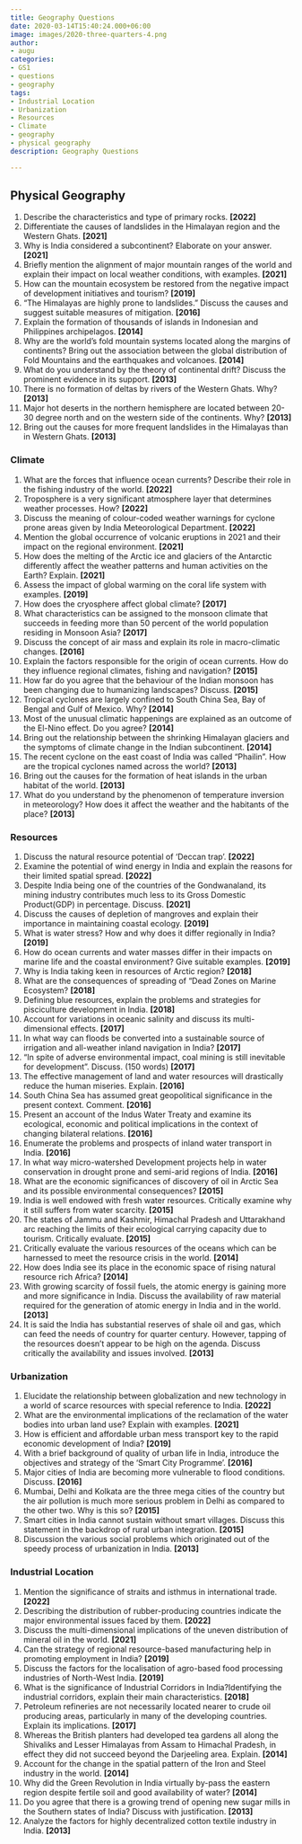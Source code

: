 ```yaml
---
title: Geography Questions
date: 2020-03-14T15:40:24.000+06:00
image: images/2020-three-quarters-4.png
author:
- augu
categories:
- GS1
- questions
- geography
tags:
- Industrial Location
- Urbanization
- Resources
- Climate
- geography
- physical geography
description: Geography Questions

---
```

## **Physical Geography**

 1. Describe the characteristics and type of primary rocks. **\[2022\]**
 2. Differentiate the causes of landslides in the Himalayan region and the Western Ghats. **\[2021\]**
 3. Why is India considered a subcontinent? Elaborate on your answer. **\[2021\]**
 4. Briefly mention the alignment of major mountain ranges of the world and explain their impact on local weather conditions, with examples. **\[2021\]**
 5. How can the mountain ecosystem be restored from the negative impact of development initiatives and tourism? **\[2019\]**
 6. “The Himalayas are highly prone to landslides.” Discuss the causes and suggest suitable measures of mitigation. **\[2016\]**
 7. Explain the formation of thousands of islands in Indonesian and Philippines archipelagos. **\[2014\]**
 8. Why are the world’s fold mountain systems located along the margins of continents? Bring out the association between the global distribution of Fold Mountains and the earthquakes and volcanoes. **\[2014\]**
 9. What do you understand by the theory of continental drift? Discuss the prominent evidence in its support. **\[2013\]**
10. There is no formation of deltas by rivers of the Western Ghats. Why? **\[2013\]**
11. Major hot deserts in the northern hemisphere are located between 20-30 degree north and on the western side of the continents. Why? **\[2013\]**
12. Bring out the causes for more frequent landslides in the Himalayas than in Western Ghats. **\[2013\]**

### **Climate**

 1. What are the forces that influence ocean currents? Describe their role in the fishing industry of the world. **\[2022\]**
 2. Troposphere is a very significant atmosphere layer that determines weather processes. How? **\[2022\]**
 3. Discuss the meaning of colour-coded weather warnings for cyclone prone areas given by India Meteorological Department. **\[2022\]**
 4. Mention the global occurrence of volcanic eruptions in 2021 and their impact on the regional environment. **\[2021\]**
 5. How does the melting of the Arctic ice and glaciers of the Antarctic differently affect the weather patterns and human activities on the Earth? Explain. **\[2021\]**
 6. Assess the impact of global warming on the coral life system with examples. **\[2019\]**
 7. How does the cryosphere affect global climate? **\[2017\]**
 8. What characteristics can be assigned to the monsoon climate that succeeds in feeding more than 50 percent of the world population residing in Monsoon Asia? **\[2017\]**
 9. Discuss the concept of air mass and explain its role in macro-climatic changes. **\[2016\]**
10. Explain the factors responsible for the origin of ocean currents. How do they influence regional climates, fishing and navigation? **\[2015\]**
11. How far do you agree that the behaviour of the Indian monsoon has been changing due to humanizing landscapes? Discuss. **\[2015\]**
12. Tropical cyclones are largely confined to South China Sea, Bay of Bengal and Gulf of Mexico. Why? **\[2014\]**
13. Most of the unusual climatic happenings are explained as an outcome of the El-Nino effect. Do you agree? **\[2014\]**
14. Bring out the relationship between the shrinking Himalayan glaciers and the symptoms of climate change in the Indian subcontinent. **\[2014\]**
15. The recent cyclone on the east coast of India was called “Phailin”. How are the tropical cyclones named across the world? **\[2013\]**
16. Bring out the causes for the formation of heat islands in the urban habitat of the world. **\[2013\]**
17. What do you understand by the phenomenon of temperature inversion in meteorology? How does it affect the weather and the habitants of the place? **\[2013\]**

### **Resources**

 1. Discuss the natural resource potential of ‘Deccan trap’. **\[2022\]**
 2. Examine the potential of wind energy in India and explain the reasons for their limited spatial spread. **\[2022\]**
 3. Despite India being one of the countries of the Gondwanaland, its mining industry contributes much less to its Gross Domestic Product(GDP) in percentage. Discuss. **\[2021\]**
 4. Discuss the causes of depletion of mangroves and explain their importance in maintaining coastal ecology. **\[2019\]**
 5. What is water stress? How and why does it differ regionally in India? **\[2019\]**
 6. How do ocean currents and water masses differ in their impacts on marine life and the coastal environment? Give suitable examples. **\[2019\]**
 7. Why is India taking keen in resources of Arctic region? **\[2018\]**
 8. What are the consequences of spreading of “Dead Zones on Marine Ecosystem? **\[2018\]**
 9. Defining blue resources, explain the problems and strategies for pisciculture development in India. **\[2018\]**
10. Account for variations in oceanic salinity and discuss its multi-dimensional effects. **\[2017\]**
11. In what way can floods be converted into a sustainable source of irrigation and all-weather inland navigation in India? **\[2017\]**
12. “In spite of adverse environmental impact, coal mining is still inevitable for development”. Discuss. (150 words) **\[2017\]**
13. The effective management of land and water resources will drastically reduce the human miseries. Explain. **\[2016\]**
14. South China Sea has assumed great geopolitical significance in the present context. Comment. **\[2016\]**
15. Present an account of the Indus Water Treaty and examine its ecological, economic and political implications in the context of changing bilateral relations. **\[2016\]**
16. Enumerate the problems and prospects of inland water transport in India. **\[2016\]**
17. In what way micro-watershed Development projects help in water conservation in drought prone and semi-arid regions of India. **\[2016\]**
18. What are the economic significances of discovery of oil in Arctic Sea and its possible environmental consequences? **\[2015\]**
19. India is well endowed with fresh water resources. Critically examine why it still suffers from water scarcity. **\[2015\]**
20. The states of Jammu and Kashmir, Himachal Pradesh and Uttarakhand arc reaching the limits of their ecological carrying capacity due to tourism. Critically evaluate. **\[2015\]**
21. Critically evaluate the various resources of the oceans which can be harnessed to meet the resource crisis in the world. **\[2014\]**
22. How does India see its place in the economic space of rising natural resource rich Africa? **\[2014\]**
23. With growing scarcity of fossil fuels, the atomic energy is gaining more and more significance in India. Discuss the availability of raw material required for the generation of atomic energy in India and in the world. **\[2013\]**
24. It is said the India has substantial reserves of shale oil and gas, which can feed the needs of country for quarter century. However, tapping of the resources doesn’t appear to be high on the agenda. Discuss critically the availability and issues involved. **\[2013\]**

### **Urbanization**

1. Elucidate the relationship between globalization and new technology in a world of scarce resources with special reference to India. **\[2022\]**
2. What are the environmental implications of the reclamation of the water bodies into urban land use? Explain with examples. **\[2021\]**
3. How is efficient and affordable urban mess transport key to the rapid economic development of India? **\[2019\]**
4. With a brief background of quality of urban life in India, introduce the objectives and strategy of the ‘Smart City Programme’. **\[2016\]**
5. Major cities of India are becoming more vulnerable to flood conditions. Discuss. **\[2016\]**
6. Mumbai, Delhi and Kolkata are the three mega cities of the country but the air pollution is much more serious problem in Delhi as compared to the other two. Why is this so? **\[2015\]**
7. Smart cities in India cannot sustain without smart villages. Discuss this statement in the backdrop of rural urban integration.  **\[2015\]**
8. Discussion the various social problems which originated out of the speedy process of urbanization in India. **\[2013\]**

### **Industrial Location**

 1. Mention the significance of straits and isthmus in international trade. **\[2022\]**
 2. Describing the distribution of rubber-producing countries indicate the major environmental issues faced by them. **\[2022\]**
 3. Discuss the multi-dimensional implications of the uneven distribution of mineral oil in the world. **\[2021\]**
 4. Can the strategy of regional resource-based manufacturing help in promoting employment in India? **\[2019\]**
 5. Discuss the factors for the localisation of agro-based food processing industries of North-West India. **\[2019\]**
 6. What is the significance of Industrial Corridors in India?Identifying the industrial corridors, explain their main characteristics. **\[2018\]**
 7. Petroleum refineries are not necessarily located nearer to crude oil producing areas, particularly in many of the developing countries. Explain its implications. **\[2017\]**
 8. Whereas the British planters had developed tea gardens all along the Shivaliks and Lesser Himalayas from Assam to Himachal Pradesh, in effect they did not succeed beyond the Darjeeling area. Explain. **\[2014\]**
 9. Account for the change in the spatial pattern of the Iron and Steel industry in the world. **\[2014\]**
10. Why did the Green Revolution in India virtually by-pass the eastern region despite fertile soil and good availability of water? **\[2014\]**
11. Do you agree that there is a growing trend of opening new sugar mills in the Southern states of India? Discuss with justification. **\[2013\]**
12. Analyze the factors for highly decentralized cotton textile industry in India. **\[2013\]**